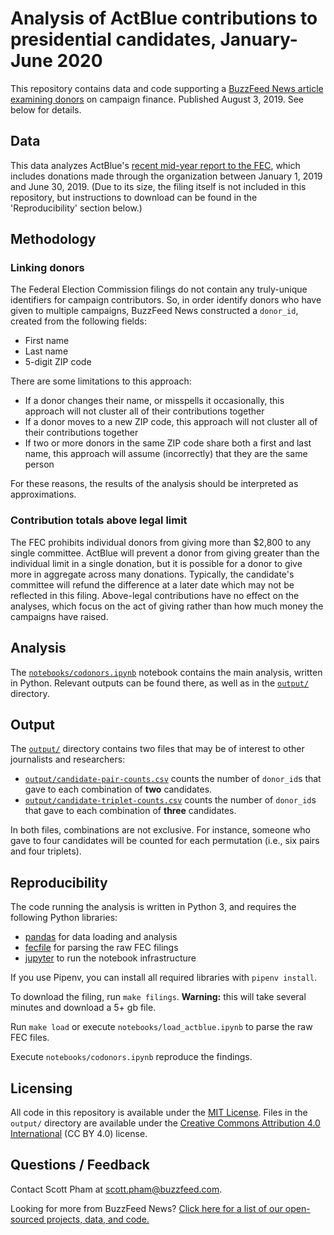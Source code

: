 # Analysis of ActBlue contributions to presidential candidates, January-June 2020

This repository contains data and code supporting a [BuzzFeed News article examining donors](TK) on campaign finance. Published August 3, 2019. See below for details.

## Data

This data analyzes ActBlue's [recent mid-year report to the FEC](https://docquery.fec.gov/cgi-bin/forms/C00401224/1344765/), which includes donations made through the organization between January 1, 2019 and June 30, 2019. (Due to its size, the filing itself is not included in this repository, but instructions to download can be found in the 'Reproducibility' section below.)

## Methodology

### Linking donors

The Federal Election Commission filings do not contain any truly-unique identifiers for campaign contributors. So, in order identify donors who have given to multiple campaigns, BuzzFeed News constructed a `donor_id`, created from the following fields:

- First name
- Last name
- 5-digit ZIP code

There are some limitations to this approach:

- If a donor changes their name, or misspells it occasionally, this approach will not cluster all of their contributions together
- If a donor moves to a new ZIP code, this approach will not cluster all of their contributions together
- If two or more donors in the same ZIP code share both a first and last name, this approach will assume (incorrectly) that they are the same person

For these reasons, the results of the analysis should be interpreted as approximations.

### Contribution totals above legal limit

The FEC prohibits individual donors from giving more than $2,800 to any single committee. ActBlue will prevent a donor from giving greater than the individual limit in a single donation, but it is possible for a donor to give more in aggregate across many donations. Typically, the candidate's committee will refund the difference at a later date which may not be reflected in this filing. Above-legal contributions have no effect on the analyses, which focus on the act of giving rather than how much money the campaigns have raised.

## Analysis

The [`notebooks/codonors.ipynb`](notebooks/codonors.ipynb) notebook contains the main analysis, written in Python. Relevant outputs can be found there, as well as in the [`output/`](output/) directory.

## Output

The [`output/`](output/) directory contains two files that may be of interest to other journalists and researchers:

- [`output/candidate-pair-counts.csv`](output/candidate-pair-counts.csv) counts the number of `donor_id`s that gave to each combination of **two** candidates.
- [`output/candidate-triplet-counts.csv`](output/candidate-triplet-counts.csv) counts the number of `donor_id`s that gave to each combination of **three** candidates.

In both files, combinations are not exclusive. For instance, someone who gave to four candidates will be counted for each permutation (i.e., six pairs and four triplets).

## Reproducibility

The code running the analysis is written in Python 3, and requires the following Python libraries:

- [pandas](https://pandas.pydata.org/) for data loading and analysis
- [fecfile](https://esonderegger.github.io/fecfile/) for parsing the raw FEC filings
- [jupyter](https://jupyter.org/) to run the notebook infrastructure

If you use Pipenv, you can install all required libraries with `pipenv install`.

To download the filing, run `make filings`. **Warning:** this will take several minutes and download a 5+ gb file. 

Run `make load` or execute `notebooks/load_actblue.ipynb` to parse the raw FEC files.

Execute `notebooks/codonors.ipynb` reproduce the findings.


## Licensing

All code in this repository is available under the [MIT License](https://opensource.org/licenses/MIT). Files in the `output/` directory are available under the [Creative Commons Attribution 4.0 International](https://creativecommons.org/licenses/by/4.0/) (CC BY 4.0) license.

## Questions / Feedback

Contact Scott Pham at [scott.pham@buzzfeed.com](mailto:scott.pham@buzzfeed.com).

Looking for more from BuzzFeed News? [Click here for a list of our open-sourced projects, data, and code.](https://github.com/BuzzFeedNews/everything)

